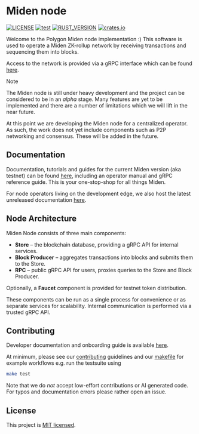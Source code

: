 # Miden node

[![LICENSE](https://img.shields.io/badge/license-MIT-blue.svg)](https://github.com/0xMiden/miden-node/blob/main/LICENSE)
[![test](https://github.com/0xMiden/miden-node/actions/workflows/test.yml/badge.svg)](https://github.com/0xMiden/miden-node/actions/workflows/test.yml)
[![RUST_VERSION](https://img.shields.io/badge/rustc-1.85+-lightgray.svg)](https://www.rust-lang.org/tools/install)
[![crates.io](https://img.shields.io/crates/v/miden-node)](https://crates.io/crates/miden-node)

Welcome to the Polygon Miden node implementation :) This software is used to operate a Miden ZK-rollup network by
receiving transactions and sequencing them into blocks.

Access to the network is provided via a gRPC interface which can be found [here](./proto/readme.md).

> [!NOTE]
> The Miden node is still under heavy development and the project can be considered to be in an _alpha_ stage.
> Many features are yet to be implemented and there are a number of limitations which we will lift in the near future.
>
> At this point we are developing the Miden node for a centralized operator. As such, the work does not yet include
> components such as P2P networking and consensus. These will be added in the future.

## Documentation

Documentation, tutorials and guides for the current Miden version (aka testnet) can be found
[here](https://0xMiden.github.io/miden-docs/), including an operator manual and gRPC reference guide. This is
your one-stop-shop for all things Miden.

For node operators living on the development edge, we also host the latest unreleased documentation
[here](https://0xMiden.github.io/miden-node/index.html).

## Node Architecture

Miden Node consists of three main components:
- **Store** – the blockchain database, providing a gRPC API for internal services.
- **Block Producer** – aggregates transactions into blocks and submits them to the Store.
- **RPC** – public gRPC API for users, proxies queries to the Store and Block Producer.

Optionally, a **Faucet** component is provided for testnet token distribution.

These components can be run as a single process for convenience or as separate services for scalability. Internal communication is performed via a trusted gRPC API.

## Contributing

Developer documentation and onboarding guide is available
[here](https://0xMiden.github.io/miden-node/developer/index.html).

At minimum, please see our [contributing](CONTRIBUTING.md) guidelines and our [makefile](Makefile) for example workflows
e.g. run the testsuite using

```sh
make test
```

Note that we do _not_ accept low-effort contributions or AI generated code. For typos and documentation errors please
rather open an issue.

## License

This project is [MIT licensed](./LICENSE).
